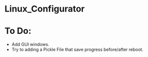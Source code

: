 # Linux_Configurator

# To Do:
  * Add GUI windows.
  * Try to adding a Pickle File that save progress before/after reboot.
  
  
